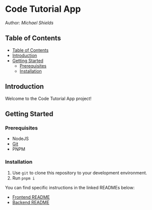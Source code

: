 <h1>Code Tutorial App</h1>
Author: <cite>Michael Shields</cite>

## Table of Contents

- [Table of Contents](#table-of-contents)
- [Introduction](#introduction)
- [Getting Started](#getting-started)
  - [Prerequisites](#prerequisites)
  - [Installation](#installation)

## Introduction

Welcome to the Code Tutorial App project!

## Getting Started

### Prerequisites

- NodeJS
- [Git](https://git-scm.com/)
- PNPM

### Installation

1. Use `git` to clone this repository to your development environment.
2. Run `pnpm i` 

You can find specific instructions in the linked READMEs below:

- [Frontend README](docs/README.frontend.md)
- [Backend README](docs/README.backend.md)

